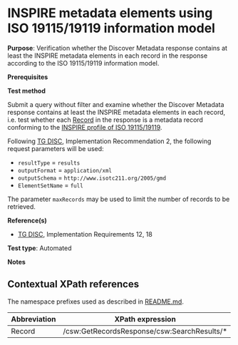 # INSPIRE metadata elements using ISO 19115/19119 information model

**Purpose**: Verification whether the Discover Metadata response contains at least the INSPIRE metadata elements in each record in the response according to the ISO 19115/19119 information model.

**Prerequisites**

**Test method**

Submit a query without filter and examine whether the Discover Metadata response contains at least the INSPIRE metadata elements in each record, i.e. test whether each [Record](#Record) in the response is a metadata record conforming to the [INSPIRE profile of ISO 19115/19119](http://inspire.ec.europa.eu/id/ats/metadata/1.3/iso-19115-19119).

Following [TG DISC](http://inspire.ec.europa.eu/id/ats/discovery-service/3.1/csw-iso-ap/README#ref_TG_DISC), Implementation Recommendation 2, the following request parameters will be used:
* `resultType` = `results`
* `outputFormat` = `application/xml`
* `outputSchema` = `http://www.isotc211.org/2005/gmd`
* `ElementSetName` = `full`

The parameter `maxRecords` may be used to limit the number of records to be retrieved.

**Reference(s)**

* [TG DISC](http://inspire.ec.europa.eu/id/ats/discovery-service/3.1/csw-iso-ap/README#ref_TG_DISC), Implementation Requirements 12, 18

**Test type**: Automated

**Notes**

## Contextual XPath references

The namespace prefixes used as described in [README.md](http://inspire.ec.europa.eu/id/ats/discovery-service/3.1/csw-iso-ap/README#namespaces).

Abbreviation                                               |  XPath expression
---------------------------------------------------------- | -------------------------------------------------------------------------
Record <a name="Record"></a> | /csw:GetRecordsResponse/csw:SearchResults/*

